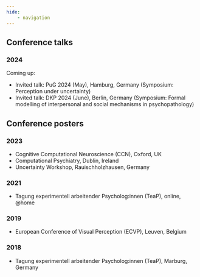 ```yaml
---
hide: 
    - navigation
---
```


## Conference talks

### 2024

Coming up: 
- Invited talk: PuG 2024 (May), Hamburg, Germany (Symposium: Perception under uncertainty)
- Invited talk: DKP 2024 (June), Berlin, Germany (Symposium: Formal modelling of interpersonal and social mechanisms in psychopathology)


## Conference posters

### 2023

- Cognitive Computational Neuroscience (CCN), Oxford, UK
- Computational Psychiatry, Dublin, Ireland
- Uncertainty Workshop, Rauischholzhausen, Germany

### 2021

- Tagung experimentell arbeitender Psycholog:innen (TeaP), online, @home


### 2019

- European Conference of Visual Perception (ECVP), Leuven, Belgium

### 2018

- Tagung experimentell arbeitender Psycholog:innen (TeaP), Marburg, Germany